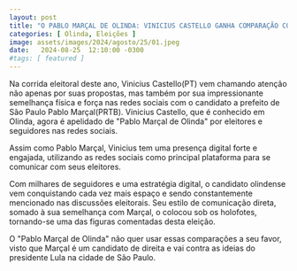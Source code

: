 ```yaml
---
layout: post
title: "O PABLO MARÇAL DE OLINDA: VINICIUS CASTELLO GANHA COMPARAÇÃO COM FIGURA DA POLÍTICA NACIONAL"
categories: [ Olinda, Eleições ]
image: assets/images/2024/agosto/25/01.jpeg
date:   2024-08-25  12:10:00 -0300
#tags: [ featured ]
---
```

Na corrida eleitoral deste ano, Vinicius Castello(PT) vem chamando atenção não apenas por suas propostas, mas também por sua impressionante semelhança física e força nas redes sociais com o candidato a prefeito de São Paulo Pablo Marçal(PRTB). Vinicius Castello, que é conhecido em Olinda, agora é apelidado de "Pablo Marçal de Olinda" por eleitores e seguidores nas redes sociais.

Assim como Pablo Marçal, Vinicius tem uma presença digital forte e engajada, utilizando as redes sociais como principal plataforma para se comunicar com seus eleitores.

Com milhares de seguidores e uma estratégia digital, o candidato olindense vem conquistando cada vez mais espaço e sendo constantemente mencionado nas discussões eleitorais. Seu estilo de comunicação direta, somado à sua semelhança com Marçal, o colocou sob os holofotes, tornando-se uma das figuras comentadas desta eleição.

O "Pablo Marçal de Olinda" não quer usar essas comparações a seu favor, visto que Marçal é um candidato de direita e vai contra as ideias do presidente Lula na cidade de São Paulo.